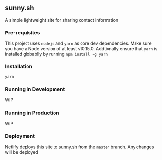 ## sunny.sh

A simple lightweight site for sharing contact information

### Pre-requisites

This project uses `nodejs` and `yarn` as core dev dependencies. 
Make sure you have a Node version of at least v10.15.0. Addtionally
ensure that `yarn` is installed globablly by running `npm install -g yarn`


### Installation

`yarn`


### Running in Development 

WIP

### Running in Production

WIP


### Deployment

Netlify deploys this site to [sunny.sh](https://sunny.sh) from the `master` branch. Any changes will be deployed



